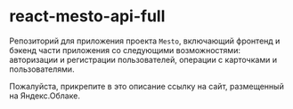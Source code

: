 # react-mesto-api-full
Репозиторий для приложения проекта `Mesto`, включающий фронтенд и бэкенд части приложения со следующими возможностями: авторизации и регистрации пользователей, операции с карточками и пользователями.

Пожалуйста, прикрепите в это описание ссылку на сайт, размещенный на Яндекс.Облаке.

